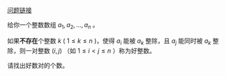 [问题链接](https://codeforces.com/contest/1884/problem/D)

给你一个整数数组 $a_1, a_2, \ldots, a_n$ 。

如果**不存在**个整数 $k$ ( $1 \le k \le n$ )，使得 $a_i$ 能被 $a_k$ 整除，且 $a_j$ 能同时被 $a_k$ 整除，则一对整数 $(i, j)$ （如 $1 \le i < j \le n$ ）称为好整数。

请找出好数对的个数。